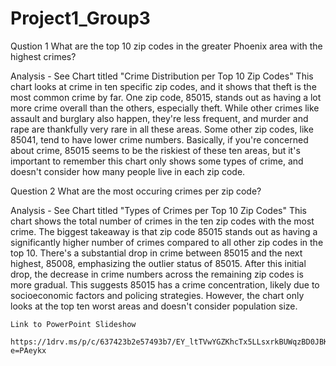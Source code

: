 # Project1_Group3

Qustion 1
     What are the top 10 zip codes in the greater Phoenix area with the highest crimes?

Analysis - See Chart titled "Crime Distribution per Top 10 Zip Codes"
     This chart looks at crime in ten specific zip codes, and it shows that theft is the most common crime by far.  One zip code, 85015, stands out as having a lot more crime overall than the others, especially theft.  While other crimes like assault and burglary also happen, they're less frequent, and murder and rape are thankfully very rare in all these areas. Some other zip codes, like 85041, tend to have lower crime numbers.  Basically, if you're concerned about crime, 85015 seems to be the riskiest of these ten areas, but it's important to remember this chart only shows some types of crime, and doesn't consider how many people live in each zip code.


Question 2
    What are the most occuring crimes per zip code?

Analysis - See Chart titled "Types of Crimes per Top 10 Zip Codes"
    This chart shows the total number of crimes in the ten zip codes with the most crime.  The biggest takeaway is that zip code 85015 stands out as having a significantly higher number of crimes compared to all other zip codes in the top 10.  There's a substantial drop in crime between 85015 and the next highest, 85008, emphasizing the outlier status of 85015.  After this initial drop, the decrease in crime numbers across the remaining zip codes is more gradual. This suggests 85015 has a crime concentration, likely due to socioeconomic factors and policing strategies. However, the chart only looks at the top ten worst areas and doesn't consider population size.
     

    Link to PowerPoint Slideshow
     https://1drv.ms/p/c/637423b2e57493b7/EY_ltTVwYGZKhcTx5LLsxrkBUWqzBD0JBKazlsT27muVgQ?e=PAeykx



